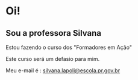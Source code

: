 # Oi!
## Sou a professora Silvana

Estou fazendo o curso dos "Formadores em Ação" 

Este curso será um defasio para mim. 

Meu e-mail é : silvana.lapoli@escola.pr.gov.br
